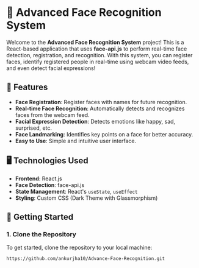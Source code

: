 # 🎯 **Advanced Face Recognition System**

Welcome to the **Advanced Face Recognition System** project! This is a React-based application that uses **face-api.js** to perform real-time face detection, registration, and recognition. With this system, you can register faces, identify registered people in real-time using webcam video feeds, and even detect facial expressions!

## 🌟 **Features**
- **Face Registration**: Register faces with names for future recognition.
- **Real-time Face Recognition**: Automatically detects and recognizes faces from the webcam feed.
- **Facial Expression Detection**: Detects emotions like happy, sad, surprised, etc.
- **Face Landmarking**: Identifies key points on a face for better accuracy.
- **Easy to Use**: Simple and intuitive user interface.

## 🖥️ **Technologies Used**
- **Frontend**: React.js
- **Face Detection**: face-api.js
- **State Management**: React's `useState`, `useEffect`
- **Styling**: Custom CSS (Dark Theme with Glassmorphism)

## 🚀 **Getting Started**

### 1. Clone the Repository

To get started, clone the repository to your local machine:

```bash
https://github.com/ankurjha10/Advance-Face-Recognition.git
